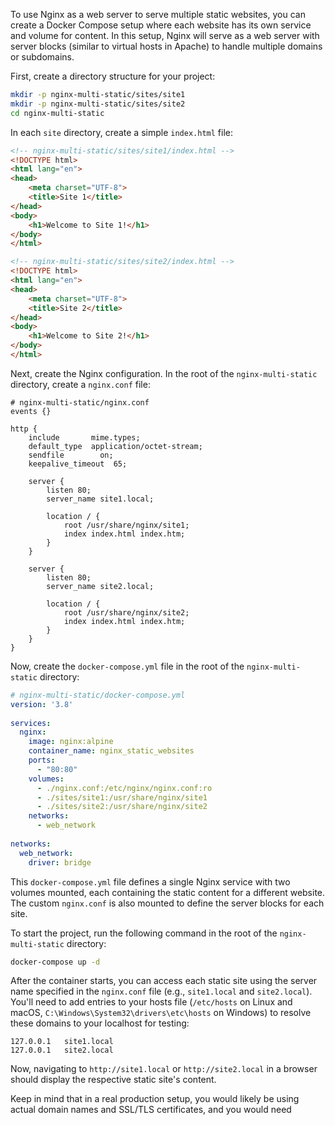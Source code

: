 To use Nginx as a web server to serve multiple static websites, you can create a Docker Compose setup where each website has its own service and volume for content. In this setup, Nginx will serve as a web server with server blocks (similar to virtual hosts in Apache) to handle multiple domains or subdomains.  
   
First, create a directory structure for your project:  
   
```sh  
mkdir -p nginx-multi-static/sites/site1  
mkdir -p nginx-multi-static/sites/site2  
cd nginx-multi-static  
```  
   
In each `site` directory, create a simple `index.html` file:  
   
```html  
<!-- nginx-multi-static/sites/site1/index.html -->  
<!DOCTYPE html>  
<html lang="en">  
<head>  
    <meta charset="UTF-8">  
    <title>Site 1</title>  
</head>  
<body>  
    <h1>Welcome to Site 1!</h1>  
</body>  
</html>  
```  
   
```html  
<!-- nginx-multi-static/sites/site2/index.html -->  
<!DOCTYPE html>  
<html lang="en">  
<head>  
    <meta charset="UTF-8">  
    <title>Site 2</title>  
</head>  
<body>  
    <h1>Welcome to Site 2!</h1>  
</body>  
</html>  
```  
   
Next, create the Nginx configuration. In the root of the `nginx-multi-static` directory, create a `nginx.conf` file:  
   
```nginx  
# nginx-multi-static/nginx.conf  
events {}  
   
http {  
    include       mime.types;  
    default_type  application/octet-stream;  
    sendfile        on;  
    keepalive_timeout  65;  
  
    server {  
        listen 80;  
        server_name site1.local;  
  
        location / {  
            root /usr/share/nginx/site1;  
            index index.html index.htm;  
        }  
    }  
  
    server {  
        listen 80;  
        server_name site2.local;  
  
        location / {  
            root /usr/share/nginx/site2;  
            index index.html index.htm;  
        }  
    }  
}  
```  
   
Now, create the `docker-compose.yml` file in the root of the `nginx-multi-static` directory:  
   
```yaml  
# nginx-multi-static/docker-compose.yml  
version: '3.8'  
   
services:  
  nginx:  
    image: nginx:alpine  
    container_name: nginx_static_websites  
    ports:  
      - "80:80"  
    volumes:  
      - ./nginx.conf:/etc/nginx/nginx.conf:ro  
      - ./sites/site1:/usr/share/nginx/site1  
      - ./sites/site2:/usr/share/nginx/site2  
    networks:  
      - web_network  
   
networks:  
  web_network:  
    driver: bridge  
```  
   
This `docker-compose.yml` file defines a single Nginx service with two volumes mounted, each containing the static content for a different website. The custom `nginx.conf` is also mounted to define the server blocks for each site.  
   
To start the project, run the following command in the root of the `nginx-multi-static` directory:  
   
```sh  
docker-compose up -d  
```  
   
After the container starts, you can access each static site using the server name specified in the `nginx.conf` file (e.g., `site1.local` and `site2.local`). You'll need to add entries to your hosts file (`/etc/hosts` on Linux and macOS, `C:\Windows\System32\drivers\etc\hosts` on Windows) to resolve these domains to your localhost for testing:  
   
```  
127.0.0.1   site1.local  
127.0.0.1   site2.local  
```  
   
Now, navigating to `http://site1.local` or `http://site2.local` in a browser should display the respective static site's content.  
   
Keep in mind that in a real production setup, you would likely be using actual domain names and SSL/TLS certificates, and you would need